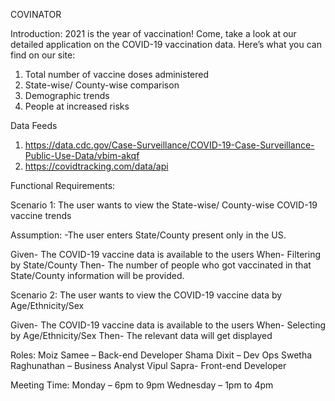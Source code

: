 COVINATOR

Introduction:
2021 is the year of vaccination! Come, take a look at our detailed application on the COVID-19 vaccination data. Here’s what you can find on our site:

1. Total number of vaccine doses administered 
2. State-wise/ County-wise comparison
3. Demographic trends
4. People at increased risks 

Data Feeds
1. https://data.cdc.gov/Case-Surveillance/COVID-19-Case-Surveillance-Public-Use-Data/vbim-akqf
2. https://covidtracking.com/data/api

Functional Requirements:

Scenario 1:
The user wants to view the State-wise/ County-wise COVID-19 vaccine trends

Assumption:
-The user enters State/County present only in the US.

Given- The COVID-19 vaccine data is available to the users
When- Filtering by State/County
Then- The number of people who got vaccinated in that State/County information will be provided.  

Scenario 2:
The user wants to view the COVID-19 vaccine data by Age/Ethnicity/Sex

Given- The COVID-19 vaccine data is available to the users
When- Selecting by Age/Ethnicity/Sex
Then- The relevant data will get displayed 

Roles:
Moiz Samee – Back-end Developer
Shama Dixit – Dev Ops
Swetha Raghunathan – Business Analyst
Vipul Sapra- Front-end Developer

Meeting Time:
Monday – 6pm to 9pm 
Wednesday – 1pm to 4pm
